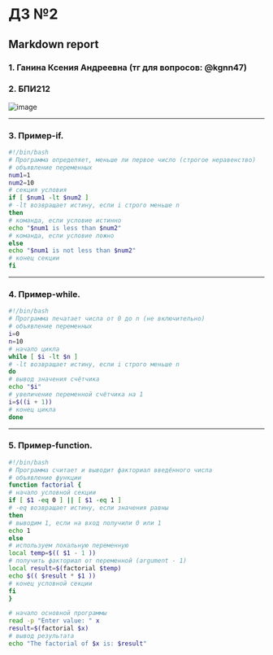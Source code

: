 #  ДЗ №2 #
## Markdown report <br> ##

### 1. Ганина Ксения Андреевна (тг для вопросов: @kgnn47) <br> ###
### 2. БПИ212 <br> ###

![image](https://user-images.githubusercontent.com/114473740/215325864-8aafd28d-9ce1-4ccb-8e33-45319a293596.png)
________________________

### 3. Пример-if. <br> ###

```bash
#!/bin/bash
# Программа определяет, меньше ли первое число (строгое неравенство)
# объявление переменных 
num1=1
num2=10
# секция условия
if [ $num1 -lt $num2 ]
# -lt возвращает истину, если i строго меньше n
then
# команда, если условие истинно
echo "$num1 is less than $num2"
# команда, если условие ложно
else
echo "$num1 is not less than $num2"
# конец секции
fi
```
________________________

### 4. Пример-while. <br> ###

```bash
#!/bin/bash
# Программа печатает числа от 0 до n (не включительно)
# объявление переменных
i=0
n=10
# начало цикла
while [ $i -lt $n ]
# -lt возвращает истину, если i строго меньше n
do
# вывод значения счётчика 
echo "$i"
# увеличение переменной счётчика на 1
i=$((i + 1))
# конец цикла
done
```
________________________

### 5. Пример-function. <br> ###

```bash
#!/bin/bash
# Программа считает и выводит факториал введённого числа
# объявление функции
function factorial {
# начало условной секции
if [ $1 -eq 0 ] || [ $1 -eq 1 ]
# -eq возвращает истину, если значения равны
then
# выводим 1, если на вход получили 0 или 1
echo 1
else
# используем локальную переменную
local temp=$(( $1 - 1 ))
# получить факториал от переменной (argument - 1)
local result=$(factorial $temp)
echo $(( $result * $1 ))
# конец условной секции
fi
}

# начало основной программы
read -p "Enter value: " x
result=$(factorial $x)
# вывод результата
echo "The factorial of $x is: $result"
```

